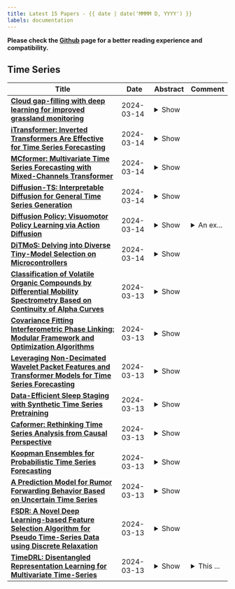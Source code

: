 ```yaml
---
title: Latest 15 Papers - {{ date | date('MMMM D, YYYY') }}
labels: documentation
---
```

**Please check the [Github](https://github.com/zezhishao/MTS_Daily_ArXiv) page for a better reading experience and compatibility.**

## Time Series
| **Title** | **Date** | **Abstract** | **Comment** |
| --- | --- | --- | --- |
| **[Cloud gap-filling with deep learning for improved grassland monitoring](http://arxiv.org/abs/2403.09554v1)** | 2024-03-14 | <details><summary>Show</summary><p>Uninterrupted optical image time series are crucial for the timely monitoring of agricultural land changes. However, the continuity of such time series is often disrupted by clouds. In response to this challenge, we propose a deep learning method that integrates cloud-free optical (Sentinel-2) observations and weather-independent (Sentinel-1) Synthetic Aperture Radar (SAR) data, using a combined Convolutional Neural Network (CNN)-Recurrent Neural Network (RNN) architecture to generate continuous Normalized Difference Vegetation Index (NDVI) time series. We emphasize the significance of observation continuity by assessing the impact of the generated time series on the detection of grassland mowing events. We focus on Lithuania, a country characterized by extensive cloud coverage, and compare our approach with alternative interpolation techniques (i.e., linear, Akima, quadratic). Our method surpasses these techniques, with an average MAE of 0.024 and R^2 of 0.92. It not only improves the accuracy of event detection tasks by employing a continuous time series, but also effectively filters out sudden shifts and noise originating from cloudy observations that cloud masks often fail to detect.</p></details> |  |
| **[iTransformer: Inverted Transformers Are Effective for Time Series   Forecasting](http://arxiv.org/abs/2310.06625v4)** | 2024-03-14 | <details><summary>Show</summary><p>The recent boom of linear forecasting models questions the ongoing passion for architectural modifications of Transformer-based forecasters. These forecasters leverage Transformers to model the global dependencies over temporal tokens of time series, with each token formed by multiple variates of the same timestamp. However, Transformers are challenged in forecasting series with larger lookback windows due to performance degradation and computation explosion. Besides, the embedding for each temporal token fuses multiple variates that represent potential delayed events and distinct physical measurements, which may fail in learning variate-centric representations and result in meaningless attention maps. In this work, we reflect on the competent duties of Transformer components and repurpose the Transformer architecture without any modification to the basic components. We propose iTransformer that simply applies the attention and feed-forward network on the inverted dimensions. Specifically, the time points of individual series are embedded into variate tokens which are utilized by the attention mechanism to capture multivariate correlations; meanwhile, the feed-forward network is applied for each variate token to learn nonlinear representations. The iTransformer model achieves state-of-the-art on challenging real-world datasets, which further empowers the Transformer family with promoted performance, generalization ability across different variates, and better utilization of arbitrary lookback windows, making it a nice alternative as the fundamental backbone of time series forecasting. Code is available at this repository: https://github.com/thuml/iTransformer.</p></details> |  |
| **[MCformer: Multivariate Time Series Forecasting with Mixed-Channels   Transformer](http://arxiv.org/abs/2403.09223v1)** | 2024-03-14 | <details><summary>Show</summary><p>The massive generation of time-series data by largescale Internet of Things (IoT) devices necessitates the exploration of more effective models for multivariate time-series forecasting. In previous models, there was a predominant use of the Channel Dependence (CD) strategy (where each channel represents a univariate sequence). Current state-of-the-art (SOTA) models primarily rely on the Channel Independence (CI) strategy. The CI strategy treats all channels as a single channel, expanding the dataset to improve generalization performance and avoiding inter-channel correlation that disrupts long-term features. However, the CI strategy faces the challenge of interchannel correlation forgetting. To address this issue, we propose an innovative Mixed Channels strategy, combining the data expansion advantages of the CI strategy with the ability to counteract inter-channel correlation forgetting. Based on this strategy, we introduce MCformer, a multivariate time-series forecasting model with mixed channel features. The model blends a specific number of channels, leveraging an attention mechanism to effectively capture inter-channel correlation information when modeling long-term features. Experimental results demonstrate that the Mixed Channels strategy outperforms pure CI strategy in multivariate time-series forecasting tasks.</p></details> |  |
| **[Diffusion-TS: Interpretable Diffusion for General Time Series Generation](http://arxiv.org/abs/2403.01742v2)** | 2024-03-14 | <details><summary>Show</summary><p>Denoising diffusion probabilistic models (DDPMs) are becoming the leading paradigm for generative models. It has recently shown breakthroughs in audio synthesis, time series imputation and forecasting. In this paper, we propose Diffusion-TS, a novel diffusion-based framework that generates multivariate time series samples of high quality by using an encoder-decoder transformer with disentangled temporal representations, in which the decomposition technique guides Diffusion-TS to capture the semantic meaning of time series while transformers mine detailed sequential information from the noisy model input. Different from existing diffusion-based approaches, we train the model to directly reconstruct the sample instead of the noise in each diffusion step, combining a Fourier-based loss term. Diffusion-TS is expected to generate time series satisfying both interpretablity and realness. In addition, it is shown that the proposed Diffusion-TS can be easily extended to conditional generation tasks, such as forecasting and imputation, without any model changes. This also motivates us to further explore the performance of Diffusion-TS under irregular settings. Finally, through qualitative and quantitative experiments, results show that Diffusion-TS achieves the state-of-the-art results on various realistic analyses of time series.</p></details> |  |
| **[Diffusion Policy: Visuomotor Policy Learning via Action Diffusion](http://arxiv.org/abs/2303.04137v5)** | 2024-03-14 | <details><summary>Show</summary><p>This paper introduces Diffusion Policy, a new way of generating robot behavior by representing a robot's visuomotor policy as a conditional denoising diffusion process. We benchmark Diffusion Policy across 12 different tasks from 4 different robot manipulation benchmarks and find that it consistently outperforms existing state-of-the-art robot learning methods with an average improvement of 46.9%. Diffusion Policy learns the gradient of the action-distribution score function and iteratively optimizes with respect to this gradient field during inference via a series of stochastic Langevin dynamics steps. We find that the diffusion formulation yields powerful advantages when used for robot policies, including gracefully handling multimodal action distributions, being suitable for high-dimensional action spaces, and exhibiting impressive training stability. To fully unlock the potential of diffusion models for visuomotor policy learning on physical robots, this paper presents a set of key technical contributions including the incorporation of receding horizon control, visual conditioning, and the time-series diffusion transformer. We hope this work will help motivate a new generation of policy learning techniques that are able to leverage the powerful generative modeling capabilities of diffusion models. Code, data, and training details is publicly available diffusion-policy.cs.columbia.edu</p></details> | <details><summary>An ex...</summary><p>An extended journal version of the original RSS2023 paper</p></details> |
| **[DiTMoS: Delving into Diverse Tiny-Model Selection on Microcontrollers](http://arxiv.org/abs/2403.09035v1)** | 2024-03-14 | <details><summary>Show</summary><p>Enabling efficient and accurate deep neural network (DNN) inference on microcontrollers is non-trivial due to the constrained on-chip resources. Current methodologies primarily focus on compressing larger models yet at the expense of model accuracy. In this paper, we rethink the problem from the inverse perspective by constructing small/weak models directly and improving their accuracy. Thus, we introduce DiTMoS, a novel DNN training and inference framework with a selector-classifiers architecture, where the selector routes each input sample to the appropriate classifier for classification. DiTMoS is grounded on a key insight: a composition of weak models can exhibit high diversity and the union of them can significantly boost the accuracy upper bound. To approach the upper bound, DiTMoS introduces three strategies including diverse training data splitting to increase the classifiers' diversity, adversarial selector-classifiers training to ensure synergistic interactions thereby maximizing their complementarity, and heterogeneous feature aggregation to improve the capacity of classifiers. We further propose a network slicing technique to alleviate the extra memory overhead incurred by feature aggregation. We deploy DiTMoS on the Neucleo STM32F767ZI board and evaluate it based on three time-series datasets for human activity recognition, keywords spotting, and emotion recognition, respectively. The experiment results manifest that: (a) DiTMoS achieves up to 13.4% accuracy improvement compared to the best baseline; (b) network slicing almost completely eliminates the memory overhead incurred by feature aggregation with a marginal increase of latency.</p></details> |  |
| **[Classification of Volatile Organic Compounds by Differential Mobility   Spectrometry Based on Continuity of Alpha Curves](http://arxiv.org/abs/2401.07066v2)** | 2024-03-13 | <details><summary>Show</summary><p>Background: Classification of volatile organic compounds (VOCs) is of interest in many fields. Examples include but are not limited to medicine, detection of explosives, and food quality control. Measurements collected with electronic noses can be used for classification and analysis of VOCs. One type of electronic noses that has seen considerable development in recent years is Differential Mobility Spectrometry (DMS). DMS yields measurements that are visualized as dispersion plots that contain traces, also known as alpha curves. Current methods used for analyzing DMS dispersion plots do not usually utilize the information stored in the continuity of these traces, which suggests that alternative approaches should be investigated.   Results: In this work, for the first time, dispersion plots were interpreted as a series of measurements evolving sequentially. Thus, it was hypothesized that time-series classification algorithms can be effective for classification and analysis of dispersion plots. An extensive dataset of 900 dispersion plots for five chemicals measured at five flow rates and two concentrations was collected. The data was used to analyze the classification performance of six algorithms. According to our hypothesis, the highest classification accuracy of 88\% was achieved by a Long-Short Term Memory neural network, which supports our hypothesis.   Significance: A new concept for approaching classification tasks of dispersion plots is presented and compared with other well-known classification algorithms. This creates a new angle of view for analysis and classification of the dispersion plots. In addition, a new dataset of dispersion plots is openly shared to public.</p></details> |  |
| **[Covariance Fitting Interferometric Phase Linking: Modular Framework and   Optimization Algorithms](http://arxiv.org/abs/2403.08646v1)** | 2024-03-13 | <details><summary>Show</summary><p>Interferometric phase linking (IPL) has become a prominent technique for processing images of areas containing distributed scaterrers in SAR interferometry. Traditionally, IPL consists in estimating consistent phase differences between all pairs of SAR images in a time series from the sample covariance matrix of pixel patches on a sliding window. This paper reformulates this task as a covariance fitting problem: in this setup, IPL appears as a form of projection of an input covariance matrix so that it satisfies the phase closure property. Given this modular formulation, we propose an overview of covariance matrix estimates, regularization options, and matrix distances, that can be of interest when processing multi-temporal SAR data. In particular, we will observe that most of the existing IPL algorithms appear as special instances of this framework. We then present tools to efficiently solve related optimization problems on the torus of phase-only complex vectors: majorization-minimization and Riemannian optimization. We conclude by illustrating the merits of different options on a real-world case study.</p></details> |  |
| **[Leveraging Non-Decimated Wavelet Packet Features and Transformer Models   for Time Series Forecasting](http://arxiv.org/abs/2403.08630v1)** | 2024-03-13 | <details><summary>Show</summary><p>This article combines wavelet analysis techniques with machine learning methods for univariate time series forecasting, focusing on three main contributions. Firstly, we consider the use of Daubechies wavelets with different numbers of vanishing moments as input features to both non-temporal and temporal forecasting methods, by selecting these numbers during the cross-validation phase. Secondly, we compare the use of both the non-decimated wavelet transform and the non-decimated wavelet packet transform for computing these features, the latter providing a much larger set of potentially useful coefficient vectors. The wavelet coefficients are computed using a shifted version of the typical pyramidal algorithm to ensure no leakage of future information into these inputs. Thirdly, we evaluate the use of these wavelet features on a significantly wider set of forecasting methods than previous studies, including both temporal and non-temporal models, and both statistical and deep learning-based methods. The latter include state-of-the-art transformer-based neural network architectures. Our experiments suggest significant benefit in replacing higher-order lagged features with wavelet features across all examined non-temporal methods for one-step-forward forecasting, and modest benefit when used as inputs for temporal deep learning-based models for long-horizon forecasting.</p></details> |  |
| **[Data-Efficient Sleep Staging with Synthetic Time Series Pretraining](http://arxiv.org/abs/2403.08592v1)** | 2024-03-13 | <details><summary>Show</summary><p>Analyzing electroencephalographic (EEG) time series can be challenging, especially with deep neural networks, due to the large variability among human subjects and often small datasets. To address these challenges, various strategies, such as self-supervised learning, have been suggested, but they typically rely on extensive empirical datasets. Inspired by recent advances in computer vision, we propose a pretraining task termed "frequency pretraining" to pretrain a neural network for sleep staging by predicting the frequency content of randomly generated synthetic time series. Our experiments demonstrate that our method surpasses fully supervised learning in scenarios with limited data and few subjects, and matches its performance in regimes with many subjects. Furthermore, our results underline the relevance of frequency information for sleep stage scoring, while also demonstrating that deep neural networks utilize information beyond frequencies to enhance sleep staging performance, which is consistent with previous research. We anticipate that our approach will be advantageous across a broad spectrum of applications where EEG data is limited or derived from a small number of subjects, including the domain of brain-computer interfaces.</p></details> |
| **[Caformer: Rethinking Time Series Analysis from Causal Perspective](http://arxiv.org/abs/2403.08572v1)** | 2024-03-13 | <details><summary>Show</summary><p>Time series analysis is a vital task with broad applications in various domains. However, effectively capturing cross-dimension and cross-time dependencies in non-stationary time series poses significant challenges, particularly in the context of environmental factors. The spurious correlation induced by the environment confounds the causal relationships between cross-dimension and cross-time dependencies. In this paper, we introduce a novel framework called Caformer (\underline{\textbf{Ca}}usal Trans\underline{\textbf{former}}) for time series analysis from a causal perspective. Specifically, our framework comprises three components: Dynamic Learner, Environment Learner, and Dependency Learner. The Dynamic Learner unveils dynamic interactions among dimensions, the Environment Learner mitigates spurious correlations caused by environment with a back-door adjustment, and the Dependency Learner aims to infer robust interactions across both time and dimensions. Our Caformer demonstrates consistent state-of-the-art performance across five mainstream time series analysis tasks, including long- and short-term forecasting, imputation, classification, and anomaly detection, with proper interpretability.</p></details> |  |
| **[Koopman Ensembles for Probabilistic Time Series Forecasting](http://arxiv.org/abs/2403.06757v2)** | 2024-03-13 | <details><summary>Show</summary><p>In the context of an increasing popularity of data-driven models to represent dynamical systems, many machine learning-based implementations of the Koopman operator have recently been proposed. However, the vast majority of those works are limited to deterministic predictions, while the knowledge of uncertainty is critical in fields like meteorology and climatology. In this work, we investigate the training of ensembles of models to produce stochastic outputs. We show through experiments on real remote sensing image time series that ensembles of independently trained models are highly overconfident and that using a training criterion that explicitly encourages the members to produce predictions with high inter-model variances greatly improves the uncertainty quantification of the ensembles.</p></details> |  |
| **[A Prediction Model for Rumor Forwarding Behavior Based on Uncertain Time   Series](http://arxiv.org/abs/2403.08493v1)** | 2024-03-13 | <details><summary>Show</summary><p>The rapid spread of rumors in social media is mainly caused by individual retweets. This paper applies uncertainty time series analysis (UTSA) to analyze a rumor retweeting behavior on Weibo. First, the rumor forwarding is modeled using uncertain time series, including order selection, parameter estimation, residual analysis, uncertainty hypothesis testing and forecast, and the validity of using uncertain time series analysis is further supported by analyzing the characteristics of the residual plot. The experimental results show that the uncertain time series can better predict the next stage of rumor forwarding. The results of the study have important practical significance for rumor management and the management of social media information dissemination.</p></details> |
| **[FSDR: A Novel Deep Learning-based Feature Selection Algorithm for Pseudo   Time-Series Data using Discrete Relaxation](http://arxiv.org/abs/2403.08403v1)** | 2024-03-13 | <details><summary>Show</summary><p>Conventional feature selection algorithms applied to Pseudo Time-Series (PTS) data, which consists of observations arranged in sequential order without adhering to a conventional temporal dimension, often exhibit impractical computational complexities with high dimensional data. To address this challenge, we introduce a Deep Learning (DL)-based feature selection algorithm: Feature Selection through Discrete Relaxation (FSDR), tailored for PTS data. Unlike the existing feature selection algorithms, FSDR learns the important features as model parameters using discrete relaxation, which refers to the process of approximating a discrete optimisation problem with a continuous one. FSDR is capable of accommodating a high number of feature dimensions, a capability beyond the reach of existing DL-based or traditional methods. Through testing on a hyperspectral dataset (i.e., a type of PTS data), our experimental results demonstrate that FSDR outperforms three commonly used feature selection algorithms, taking into account a balance among execution time, $R^2$, and $RMSE$.</p></details> |  |
| **[TimeDRL: Disentangled Representation Learning for Multivariate   Time-Series](http://arxiv.org/abs/2312.04142v2)** | 2024-03-13 | <details><summary>Show</summary><p>Multivariate time-series data in numerous real-world applications (e.g., healthcare and industry) are informative but challenging due to the lack of labels and high dimensionality. Recent studies in self-supervised learning have shown their potential in learning rich representations without relying on labels, yet they fall short in learning disentangled embeddings and addressing issues of inductive bias (e.g., transformation-invariance). To tackle these challenges, we propose TimeDRL, a generic multivariate time-series representation learning framework with disentangled dual-level embeddings. TimeDRL is characterized by three novel features: (i) disentangled derivation of timestamp-level and instance-level embeddings from patched time-series data using a [CLS] token strategy; (ii) utilization of timestamp-predictive and instance-contrastive tasks for disentangled representation learning, with the former optimizing timestamp-level embeddings with predictive loss, and the latter optimizing instance-level embeddings with contrastive loss; and (iii) avoidance of augmentation methods to eliminate inductive biases, such as transformation-invariance from cropping and masking. Comprehensive experiments on 6 time-series forecasting datasets and 5 time-series classification datasets have shown that TimeDRL consistently surpasses existing representation learning approaches, achieving an average improvement of forecasting by 58.02% in MSE and classification by 1.48% in accuracy. Furthermore, extensive ablation studies confirmed the relative contribution of each component in TimeDRL's architecture, and semi-supervised learning evaluations demonstrated its effectiveness in real-world scenarios, even with limited labeled data. The code is available at https://github.com/blacksnail789521/TimeDRL.</p></details> | <details><summary>This ...</summary><p>This paper has been accepted by the International Conference on Data   Engineering (ICDE) 2024</p></details> |

